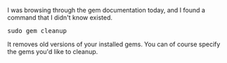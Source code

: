 I was browsing through the gem documentation today, and I found a command that I didn't know existed.

<pre>sudo gem cleanup</pre>

It removes old versions of your installed gems. You can of course specify the gems you'd like to cleanup.